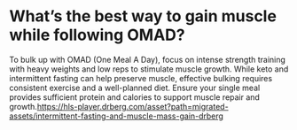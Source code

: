 # What’s the best way to gain muscle while following OMAD?

To bulk up with OMAD (One Meal A Day), focus on intense strength training with heavy weights and low reps to stimulate muscle growth. While keto and intermittent fasting can help preserve muscle, effective bulking requires consistent exercise and a well-planned diet. Ensure your single meal provides sufficient protein and calories to support muscle repair and growth.https://hls-player.drberg.com/asset?path=migrated-assets/intermittent-fasting-and-muscle-mass-gain-drberg